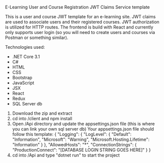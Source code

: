 E-Learning User and Course Registration JWT Claims Service template

This is a user and course JWT template for an e-learning site. JWT claims are used to associate users and their registered courses. JWT authorization is utilized for HTTP routes. The frontend is build with React and currently only supports user login (so you will need to create users and courses via Postman or something similar).


Technologies used:
- .NET Core 3.1
- C#
- HTML
- CSS
- Bootstrap
- JavaScript
- JSX
- React
- Redux
- SQL Server db

1. Download the zip and extract
2. cd into /client and npm install
3. Open /Api directory and update the appsettings.json file (this is where you can link your own sql server db)
Your appsettings.json file should follow this template: { "Logging": { "LogLevel": { "Default": "Information", "Microsoft": "Warning", "Microsoft.Hosting.Lifetime": "Information" } }, "AllowedHosts": "*", "ConnectionStrings": { "ProductionConnect": "[DATABASE LOGIN STRING GOES HERE]" } }
4. cd into /Api and type "dotnet run" to start the project
